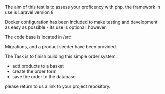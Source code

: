 The aim of this test is to assess your proficency with php.
the framework in use is Laravel version 8

Docker configuration has been included to make testing and development as easy as possible - its use is optional, however.

The code base is located in /src

Migrations, and a product seeder have been provided.

The Task is to finish building this simple order system.
* add products to a basket
* create the order form
* save the order to the database 

please return to us a link to your project repository.
